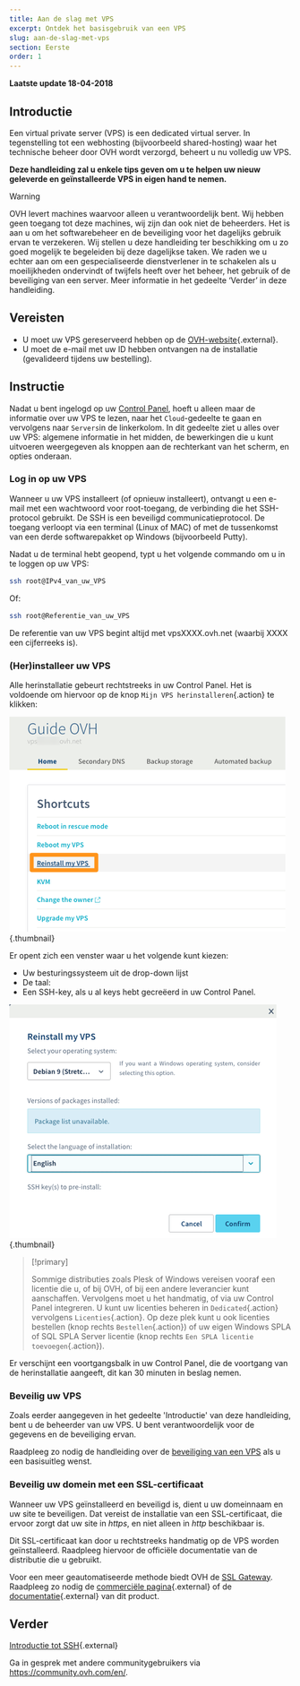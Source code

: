 ```yaml
---
title: Aan de slag met VPS
excerpt: Ontdek het basisgebruik van een VPS
slug: aan-de-slag-met-vps 
section: Eerste 
order: 1
---
```


**Laatste update 18-04-2018**
 
## Introductie

Een virtual private server (VPS) is een dedicated virtual server. In tegenstelling tot een webhosting (bijvoorbeeld shared-hosting) waar het technische beheer door OVH wordt verzorgd, beheert u nu volledig uw VPS.

**Deze handleiding zal u enkele tips geven om u te helpen uw nieuw geleverde en geïnstalleerde VPS in eigen hand te nemen.**


> [!warning]
>
> OVH levert machines waarvoor alleen u verantwoordelijk bent. Wij hebben geen toegang tot deze machines, wij zijn dan ook niet de beheerders. Het is aan u om het softwarebeheer en de beveiliging voor het dagelijks gebruik ervan te verzekeren. Wij stellen u deze handleiding ter beschikking om u zo goed mogelijk te begeleiden bij deze dagelijkse taken. We raden we u echter aan om een gespecialiseerde dienstverlener in te schakelen als u moeilijkheden ondervindt of twijfels heeft over het beheer, het gebruik of de beveiliging van een server. Meer informatie in het gedeelte ‘Verder’ in deze handleiding.
> 


## Vereisten

- U moet uw VPS gereserveerd hebben op de [OVH-website](https://www.ovh.nl/vps/){.external}.
- U moet de e-mail met uw ID hebben ontvangen na de installatie (gevalideerd tijdens uw bestelling).


## Instructie

Nadat u bent ingelogd op uw [Control Panel](https://www.ovh.com/auth/?action=gotomanager), hoeft u alleen maar de informatie over uw VPS te lezen, naar het `Cloud`-gedeelte te gaan en vervolgens naar `Servers`in de linkerkolom. In dit gedeelte ziet u alles over uw VPS: algemene informatie in het midden, de bewerkingen die u kunt uitvoeren weergegeven als knoppen aan de rechterkant van het scherm, en opties onderaan.

### Log in op uw VPS

Wanneer u uw VPS installeert (of opnieuw installeert), ontvangt u een e-mail met een wachtwoord voor root-toegang, de verbinding die het SSH-protocol gebruikt. De SSH is een beveiligd communicatieprotocol. De toegang verloopt via een terminal (Linux of MAC) of met de tussenkomst van een derde softwarepakket op Windows (bijvoorbeeld Putty).

Nadat u de terminal hebt geopend, typt u het volgende commando om u in te loggen op uw VPS:

```sh
ssh root@IPv4_van_uw_VPS
```

Of:

```sh
ssh root@Referentie_van_uw_VPS
```

De referentie van uw VPS begint altijd met vpsXXXX.ovh.net (waarbij XXXX een cijferreeks is).


### (Her)installeer uw VPS

Alle herinstallatie gebeurt rechtstreeks in uw Control Panel. Het is voldoende om hiervoor op de knop `Mijn VPS herinstalleren`{.action} te klikken:

![Herinstallatie van de VPS](images/reinstall_manager.png){.thumbnail}

Er opent zich een venster waar u het volgende kunt kiezen:

- Uw besturingssysteem uit de drop-down lijst
- De taal:
- Een SSH-key, als u al keys hebt gecreëerd in uw Control Panel.


![Keuzemenu voor de herinstallatie](images/reinstall_menu.png){.thumbnail}

> [!primary]
>
> Sommige distributies zoals Plesk of Windows vereisen vooraf een licentie die u, of bij OVH, of bij een andere leverancier kunt aanschaffen. Vervolgens moet u het handmatig, of via uw Control Panel integreren. U kunt uw licenties beheren in `Dedicated`{.action} vervolgens `Licenties`{.action}. Op deze plek kunt u ook licenties bestellen (knop rechts `Bestellen`{.action}) of uw eigen Windows SPLA of SQL SPLA Server licentie (knop rechts `Een SPLA licentie toevoegen`{.action}).
> 

Er verschijnt een voortgangsbalk in uw Control Panel, die de voortgang van de herinstallatie aangeeft, dit kan 30 minuten in beslag nemen.


### Beveilig uw VPS

Zoals eerder aangegeven in het gedeelte 'Introductie' van deze handleiding, bent u de beheerder van uw VPS. U bent verantwoordelijk voor de gegevens en de beveiliging ervan.

Raadpleeg zo nodig de handleiding over de [beveiliging van een VPS](https://docs.ovh.com/nl/vps/tips-beveiliging-vps/) als u een basisuitleg wenst.


### Beveilig uw domein met een SSL-certificaat

Wanneer uw VPS geïnstalleerd en beveiligd is, dient u uw domeinnaam en uw site te beveiligen. Dat vereist de installatie van een SSL-certificaat, die ervoor zorgt dat uw site in *https*, en niet alleen in *http* beschikbaar is.

Dit SSL-certificaat kan door u rechtstreeks handmatig op de VPS worden geïnstalleerd. Raadpleeg hiervoor de officiële documentatie van de distributie die u gebruikt.

Voor een meer geautomatiseerde methode biedt OVH de [SSL Gateway](https://www.ovh.nl/ssl-gateway/). Raadpleeg zo nodig de [commerciële pagina](https://www.ovh.nl/ssl-gateway/){.external} of de [documentatie](https://docs.ovh.com/nl/ssl-gateway/){.external} van dit product.

## Verder

[Introductie tot SSH](https://docs.ovh.com/nl/dedicated/ssh-introductie/){.external}

Ga in gesprek met andere communitygebruikers via <https://community.ovh.com/en/>.